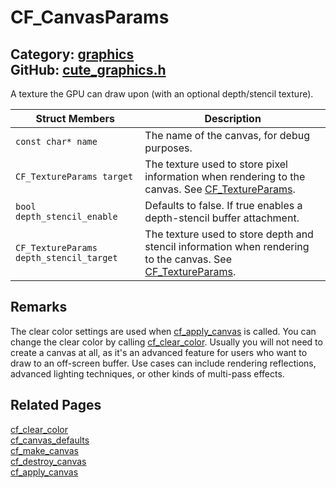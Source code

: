 [//]: # (This file is automatically generated by Cute Framework's docs parser.)
[//]: # (Do not edit this file by hand!)
[//]: # (See: https://github.com/RandyGaul/cute_framework/blob/master/samples/docs_parser.cpp)
[](../header.md ':include')

# CF_CanvasParams

Category: [graphics](/api_reference?id=graphics)  
GitHub: [cute_graphics.h](https://github.com/RandyGaul/cute_framework/blob/master/include/cute_graphics.h)  
---

A texture the GPU can draw upon (with an optional depth/stencil texture).

Struct Members | Description
--- | ---
`const char* name` | The name of the canvas, for debug purposes.
`CF_TextureParams target` | The texture used to store pixel information when rendering to the canvas. See [CF_TextureParams](/graphics/cf_textureparams.md).
`bool depth_stencil_enable` | Defaults to false. If true enables a depth-stencil buffer attachment.
`CF_TextureParams depth_stencil_target` | The texture used to store depth and stencil information when rendering to the canvas. See [CF_TextureParams](/graphics/cf_textureparams.md).

## Remarks

The clear color settings are used when [cf_apply_canvas](/graphics/cf_apply_canvas.md) is called. You can change the clear color
by calling [cf_clear_color](/graphics/cf_clear_color.md). Usually you will not need to create a canvas at all, as it's an advanced feature for
users who want to draw to an off-screen buffer. Use cases can include rendering reflections, advanced lighting
techniques, or other kinds of multi-pass effects.

## Related Pages

[cf_clear_color](/graphics/cf_clear_color.md)  
[cf_canvas_defaults](/graphics/cf_canvas_defaults.md)  
[cf_make_canvas](/graphics/cf_make_canvas.md)  
[cf_destroy_canvas](/graphics/cf_destroy_canvas.md)  
[cf_apply_canvas](/graphics/cf_apply_canvas.md)  
